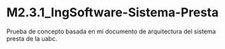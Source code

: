 # M2.3.1_IngSoftware-Sistema-Presta
Prueba de concepto basada en mi documento de arquitectura del sistema presta de la uabc.
